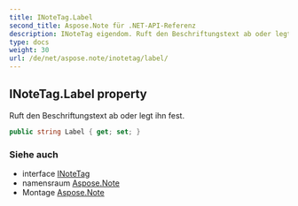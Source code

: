 ```yaml
---
title: INoteTag.Label
second_title: Aspose.Note für .NET-API-Referenz
description: INoteTag eigendom. Ruft den Beschriftungstext ab oder legt ihn fest.
type: docs
weight: 30
url: /de/net/aspose.note/inotetag/label/
---
```

## INoteTag.Label property

Ruft den Beschriftungstext ab oder legt ihn fest.

```csharp
public string Label { get; set; }
```

### Siehe auch

* interface [INoteTag](../)
* namensraum [Aspose.Note](../../inotetag/)
* Montage [Aspose.Note](../../../)


